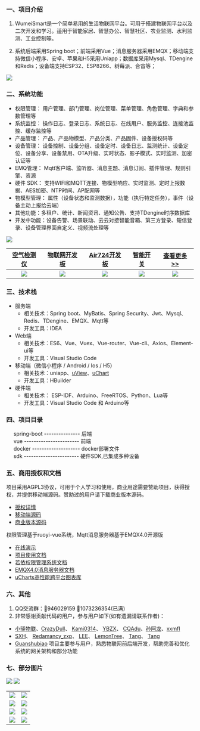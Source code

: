 
### 一、项目介绍

1. WumeiSmart是一个简单易用的生活物联网平台。可用于搭建物联网平台以及二次开发和学习。适用于智能家居、智慧办公、智慧社区、农业监测、水利监测、工业控制等。

2. 系统后端采用Spring boot；前端采用Vue；消息服务器采用EMQX；移动端支持微信小程序、安卓、苹果和H5采用Uniapp；数据库采用Mysql、TDengine和Redis；设备端支持ESP32、ESP8266、树莓派、合宙等；
<img src="https://oscimg.oschina.net/oscnet/up-004a50200a81efff7530d2cf963052b4e8c.png" />

### 二、系统功能
- 权限管理： 用户管理、部门管理、岗位管理、菜单管理、角色管理、字典和参数管理等
- 系统监控： 操作日志、登录日志、系统日志、在线用户、服务监控、连接池监控、缓存监控等
- 产品管理： 产品、产品物模型、产品分类、产品固件、设备授权码等
- 设备管理： 设备控制、设备分组、设备定时、设备日志、监测统计、设备定位、设备分享、设备禁用、OTA升级、实时状态、影子模式、实时监测、加密认证等
- EMQ管理： Mqtt客户端、监听器、消息主题、消息订阅、插件管理、规则引擎、资源
- 硬件 SDK： 支持WIFI和MQTT连接、物模型响应、实时监测、定时上报数据、AES加密、NTP时间、AP配网等
- 物模型管理： 属性（设备状态和监测数据），功能（执行特定任务），事件（设备主动上报给云端）
- 其他功能：多租户、统计、新闻资讯、通知公告、支持TDengine时序数据库
- 开发中功能：设备告警、场景联动、云云对接智能音箱、第三方登录、短信登录、设备管理界面自定义、视频流处理等

![](https://oscimg.oschina.net/oscnet/up-a9a7fdaf40208becd26c2485783bc0f86e6.png)

|[空气检测仪](https://wumei.live/doc/pages/hardware/)  |   [物联网开发板](https://wumei.live/doc/pages/hardware/)  |  [Air724开发板](https://wumei.live/doc/pages/hardware/)  |  [智能开关](https://wumei.live/doc/pages/hardware/) | [查看更多>>](https://wumei.live/doc/pages/hardware/)  |
|  :----:  | :----------:  |:----------:  |:----------:  |:----------:  |
| ![](https://oscimg.oschina.net/oscnet/up-ad98a81677e5e68d660866770e3266ca4cf.png) | ![](https://oscimg.oschina.net/oscnet/up-68caf860d0659444e73f42717a03d2fdf72.png) | ![](https://oscimg.oschina.net/oscnet/up-cf690f6058042dccb567ff382ea9432ebab.png) |![](https://oscimg.oschina.net/oscnet/up-c4a7971510127324d6566dd6ea95d571483.jpg) | ![](https://oscimg.oschina.net/oscnet/up-4ce09be3599e3ff7ed91fe182572abd258b.jpg) | 


### 三、技术栈    
* 服务端
    - 相关技术：Spring boot、MyBatis、Spring Security、Jwt、Mysql、Redis、TDengine、EMQX、Mqtt等
    - 开发工具：IDEA    
* Web端
    - 相关技术：ES6、Vue、Vuex、Vue-router、Vue-cli、Axios、Element-ui等 
    - 开发工具：Visual Studio Code    
* 移动端（微信小程序 / Android / Ios / H5）
    - 相关技术：uniapp、[uView](https://www.uviewui.com/)、[uChart](https://www.ucharts.cn/)
    - 开发工具：HBuilder
* 硬件端
    - 相关技术： ESP-IDF、Arduino、FreeRTOS、Python、Lua等
    - 开发工具：Visual Studio Code 和 Arduino等


### 四、项目目录
&nbsp;&nbsp;&nbsp;&nbsp; spring-boot --------------- 后端<br/>
&nbsp;&nbsp;&nbsp;&nbsp; vue ----------------------- 前端<br />
&nbsp;&nbsp;&nbsp;&nbsp; docker -------------------- docker部署文件<br />
&nbsp;&nbsp;&nbsp;&nbsp; sdk ----------------------- 硬件SDK,已集成多种设备<br />


### 五、商用授权和文档
项目采用AGPL3协议，可用于个人学习和使用，商业用途需要赞助项目，获得授权，并提供移动端源码。赞助过的用户请下载商业版本源码。
- [授权详情](https://wumei.live/doc/pages/sponsor/)
- [移动端源码](https://wumei.live/wumei-smart/wumei-app)
- [商业版本源码](https://wumei.live/commercial-license/wumei-smart)

权限管理基于ruoyi-vue系统，Mqtt消息服务器基于EMQX4.0开源版
* [在线演示](https://iot.wumei.live/)
* [项目使用文档](https://wumei.live/doc/)
* [若依权限管理系统文档](http://doc.ruoyi.vip/ruoyi-vue/)
* [EMQX4.0消息服务器文档](https://www.emqx.io/docs/zh/v4.0/)
* [uCharts高性能跨平台图表库](https://www.ucharts.cn)


### 六、其他
1. QQ交流群：&#x1F680;946029159    &#x1F680;1073236354(已满)
2. 非常感谢贡献代码的用户，参与用户如下(如有遗漏请联系作者)：
  - [小驿物联](https://gitee.com/iot-xiaoyi)、[CrazyDull](https://gitee.com/crazyDull)、 [Kami0314](https://github.com/kami0314)、 [YBZX](https://github.com/YBZX)、 [CQAdu](https://gitee.com/iot.adu)、[孙阿龙](https://gitee.com/sunalong)、[xxmfl](https://gitee.com/xxmfl)
  - [SXH](https://gitee.com/sixiaohu)、 [Redamancy_zxp](https://gitee.com/redamancy-zxp)、 [LEE](https://gitee.com/yueming188)、 [LemonTree](https://gitee.com/fishhunterplus)、 [Tang](https://gitee.com/mexiaotang)、 [Tang](https://gitee.com/mexiaotang)
- [Guanshubiao](https://gitee.com/guanshubiao) 项目主要参与用户，熟悉物联网前后端开发，帮助完善和优化系统的网关架构和部分功能


### 七、部分图片

![](https://oscimg.oschina.net/oscnet/up-972dea7b54eca705dcc8bf2fe0680b12c09.png)
![](https://oscimg.oschina.net/oscnet/up-6d89f1558797a9becf07c20f92c1407a13a.png)

<table>
    <tr>
        <td><img src="https://oscimg.oschina.net/oscnet/up-19ef5b528bb044253848722118b694bef47.png"/></td>
        <td><img src="https://oscimg.oschina.net/oscnet/up-5c755895fc1a7ba02d487b75cf493ffb0df.png"/></td>
    </tr>
    <tr>
        <td><img src="https://oscimg.oschina.net/oscnet/up-a0c864679be6c4f9bb5547244aeb19657b4.png"/></td>
        <td><img src="https://oscimg.oschina.net/oscnet/up-9cc3bc5abe8dd95cb3924e5f7b6864a0342.png"/></td>
    </tr>
    <tr>
        <td><img src="https://oscimg.oschina.net/oscnet/up-ec8c6251884d81f234487d3e25d459ce302.png"/></td>
        <td><img src="https://oscimg.oschina.net/oscnet/up-e5e7ef5027723051e97d6861d4296c08da5.png"/></td>
    </tr>
    <tr>
        <td><img src="https://oscimg.oschina.net/oscnet/up-3ae8cef86db794ff37d9186e83b12b88958.png"/></td>
        <td><img src="https://oscimg.oschina.net/oscnet/up-e20900a12e3781467d05163665ca04645fa.png"/></td>
    </tr>
</table>



